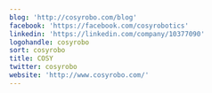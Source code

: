 ```yaml
---
blog: 'http://cosyrobo.com/blog'
facebook: 'https://facebook.com/cosyrobotics'
linkedin: 'https://linkedin.com/company/10377090'
logohandle: cosyrobo
sort: cosyrobo
title: COSY
twitter: cosyrobo
website: 'http://www.cosyrobo.com/'
---
```

